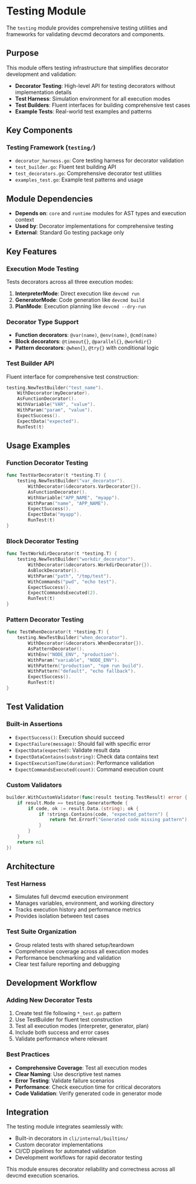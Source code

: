 # Testing Module

The `testing` module provides comprehensive testing utilities and frameworks for validating devcmd decorators and components.

## Purpose

This module offers testing infrastructure that simplifies decorator development and validation:

- **Decorator Testing**: High-level API for testing decorators without implementation details
- **Test Harness**: Simulation environment for all execution modes
- **Test Builders**: Fluent interfaces for building comprehensive test cases
- **Example Tests**: Real-world test examples and patterns

## Key Components

### Testing Framework (`testing/`)
- `decorator_harness.go`: Core testing harness for decorator validation
- `test_builder.go`: Fluent test building API
- `test_decorators.go`: Comprehensive decorator test utilities
- `examples_test.go`: Example test patterns and usage

## Module Dependencies

- **Depends on**: `core` and `runtime` modules for AST types and execution context
- **Used by**: Decorator implementations for comprehensive testing
- **External**: Standard Go testing package only

## Key Features

### Execution Mode Testing
Tests decorators across all three execution modes:
1. **InterpreterMode**: Direct execution like `devcmd run`
2. **GeneratorMode**: Code generation like `devcmd build`
3. **PlanMode**: Execution planning like `devcmd --dry-run`

### Decorator Type Support
- **Function decorators**: `@var(name)`, `@env(name)`, `@cmd(name)`
- **Block decorators**: `@timeout{}`, `@parallel{}`, `@workdir{}`
- **Pattern decorators**: `@when{}`, `@try{}` with conditional logic

### Test Builder API
Fluent interface for comprehensive test construction:

```go
testing.NewTestBuilder("test_name").
    WithDecorator(myDecorator).
    AsFunctionDecorator().
    WithVariable("VAR", "value").
    WithParam("param", "value").
    ExpectSuccess().
    ExpectData("expected").
    RunTest(t)
```

## Usage Examples

### Function Decorator Testing
```go
func TestVarDecorator(t *testing.T) {
    testing.NewTestBuilder("var_decorator").
        WithDecorator(&decorators.VarDecorator{}).
        AsFunctionDecorator().
        WithVariable("APP_NAME", "myapp").
        WithParam("name", "APP_NAME").
        ExpectSuccess().
        ExpectData("myapp").
        RunTest(t)
}
```

### Block Decorator Testing
```go
func TestWorkdirDecorator(t *testing.T) {
    testing.NewTestBuilder("workdir_decorator").
        WithDecorator(&decorators.WorkdirDecorator{}).
        AsBlockDecorator().
        WithParam("path", "/tmp/test").
        WithCommands("pwd", "echo test").
        ExpectSuccess().
        ExpectCommandsExecuted(2).
        RunTest(t)
}
```

### Pattern Decorator Testing
```go
func TestWhenDecorator(t *testing.T) {
    testing.NewTestBuilder("when_decorator").
        WithDecorator(&decorators.WhenDecorator{}).
        AsPatternDecorator().
        WithEnv("NODE_ENV", "production").
        WithParam("variable", "NODE_ENV").
        WithPattern("production", "npm run build").
        WithPattern("default", "echo fallback").
        ExpectSuccess().
        RunTest(t)
}
```

## Test Validation

### Built-in Assertions
- `ExpectSuccess()`: Execution should succeed
- `ExpectFailure(message)`: Should fail with specific error
- `ExpectData(expected)`: Validate result data
- `ExpectDataContains(substring)`: Check data contains text
- `ExpectExecutionTime(duration)`: Performance validation
- `ExpectCommandsExecuted(count)`: Command execution count

### Custom Validators
```go
builder.WithCustomValidator(func(result testing.TestResult) error {
    if result.Mode == testing.GeneratorMode {
        if code, ok := result.Data.(string); ok {
            if !strings.Contains(code, "expected_pattern") {
                return fmt.Errorf("Generated code missing pattern")
            }
        }
    }
    return nil
})
```

## Architecture

### Test Harness
- Simulates full devcmd execution environment
- Manages variables, environment, and working directory
- Tracks execution history and performance metrics
- Provides isolation between test cases

### Test Suite Organization
- Group related tests with shared setup/teardown
- Comprehensive coverage across all execution modes
- Performance benchmarking and validation
- Clear test failure reporting and debugging

## Development Workflow

### Adding New Decorator Tests
1. Create test file following `*_test.go` pattern
2. Use TestBuilder for fluent test construction
3. Test all execution modes (interpreter, generator, plan)
4. Include both success and error cases
5. Validate performance where relevant

### Best Practices
- **Comprehensive Coverage**: Test all execution modes
- **Clear Naming**: Use descriptive test names
- **Error Testing**: Validate failure scenarios
- **Performance**: Check execution time for critical decorators
- **Code Validation**: Verify generated code in generator mode

## Integration

The testing module integrates seamlessly with:
- Built-in decorators in `cli/internal/builtins/`
- Custom decorator implementations
- CI/CD pipelines for automated validation
- Development workflows for rapid decorator testing

This module ensures decorator reliability and correctness across all devcmd execution scenarios.
